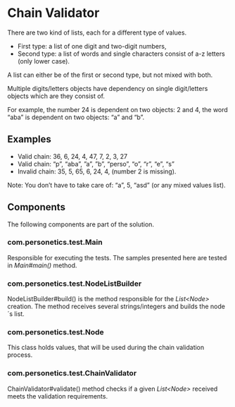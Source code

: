 # Chain Validator

There are two kind of lists, each for a different type of values.

* First type: a list of one digit and two-digit numbers,
* Second type: a list of words and single characters consist of a-z letters 
  (only lower case).

A list can either be of the first or second type, but not mixed with both.

Multiple digits/letters objects have dependency on single digit/letters objects 
which are they consist of.

For example, the number 24 is dependent on two objects: 2 and 4, the word “aba”
is dependent on two objects: “a” and “b”.

## Examples

* Valid chain: 36, 6, 24, 4, 47, 7, 2, 3, 27
* Valid chain: “p”, “aba”, ”a”, ”b”, “perso”, “o”, “r”, “e”, “s”
* Invalid chain: 35, 5, 65, 6, 24, 4, (number 2 is missing).

Note: You don’t have to take care of: “a”, 5, “asd” (or any mixed values list).

## Components

The following components are part of the solution.

### com.personetics.test.Main

Responsible for executing the tests. The samples presented here are tested in
_Main#main()_ method.

### com.personetics.test.NodeListBuilder

NodeListBuilder#build() is the method responsible for the _List<Node<T>>_
creation. The method receives several strings/integers and builds the node´s 
list. 

### com.personetics.test.Node

This class holds values, that will be used during the chain validation process.

### com.personetics.test.ChainValidator

ChainValidator#validate() method checks if a given _List<Node<T>>_ received 
meets the validation requirements. 